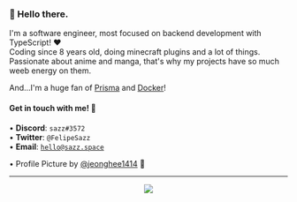 <h3>👋 Hello there.</h3>

I'm a  software engineer, most focused on backend development with TypeScript! ❤
<br>
Coding since 8 years old, doing minecraft plugins and a lot of things. Passionate about anime and manga, that's why my projects have so much weeb energy on them.

And...I'm a huge fan of [Prisma](https://prisma.io) and [Docker](https://docker.com)! 

<h4>Get in touch with me! 🎈</h4>
 
• <strong>Discord</strong>: <code>sazz#3572</code>
<br>
• <strong>Twitter</strong>: <code>@FelipeSazz</code>
<br>
• <strong>Email</strong>: <code>hello@sazz.space</code>

• Profile Picture by [@jeonghee1414](https://twitter.com/jeonghee1414) 💖

___
<p align="center">
  <img src="https://count.getloli.com/get/@Sazzo?theme=gelbooru" />
</p>
